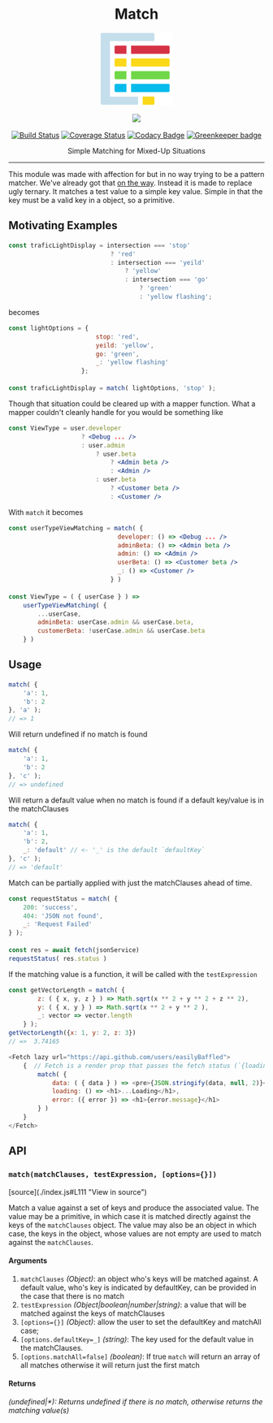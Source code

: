 <h1 align="center" style="border-bottom: none;">
  Match
</h1>
<p align="center">
    <img alt="match-by" src="media/match-by.svg" width="144">
</p>
<p align="center">
<a href="https://nodei.co/npm/match-by/"><img src="https://nodei.co/npm/match-by.png"></a>
</p>
<p align="center">
<a href="https://travis-ci.org/easilyBaffled/match" rel="nofollow"><img src="https://camo.githubusercontent.com/fe9557a560551194c9e600170899447032f1eeb2/68747470733a2f2f7472617669732d63692e6f72672f656173696c79426166666c65642f6d617463682e7376673f6272616e63683d6d6173746572" alt="Build Status" data-canonical-src="https://travis-ci.org/easilyBaffled/match.svg?branch=master" style="max-width:100%;"></a>
<a href="https://coveralls.io/github/easilyBaffled/match?branch=master" rel="nofollow"><img src="https://camo.githubusercontent.com/4367e6f47be2033e9fdbb1819429a3befbbdfffc/68747470733a2f2f636f766572616c6c732e696f2f7265706f732f6769746875622f656173696c79426166666c65642f6d617463682f62616467652e7376673f6272616e63683d6d6173746572" alt="Coverage Status" data-canonical-src="https://coveralls.io/repos/github/easilyBaffled/match/badge.svg?branch=master" style="max-width:100%;"></a>
<a href="https://www.codacy.com/app/easilyBaffled/match?utm_source=github.com&amp;utm_medium=referral&amp;utm_content=easilyBaffled/match&amp;utm_campaign=Badge_Grade" rel="nofollow"><img src="https://camo.githubusercontent.com/5e4eddac9d31ae942dc3aeb686b705852b5bbbc4/68747470733a2f2f6170692e636f646163792e636f6d2f70726f6a6563742f62616467652f47726164652f3765643432336333343938313432376139653664356362366439646662623937" alt="Codacy Badge" data-canonical-src="https://api.codacy.com/project/badge/Grade/7ed423c34981427a9e6d5cb6d9dfbb97" style="max-width:100%;"></a>
<a href="https://greenkeeper.io/" rel="nofollow"><img src="https://camo.githubusercontent.com/3fe5f96510bebfa5fc2adcfe114036d30ef2e3df/68747470733a2f2f6261646765732e677265656e6b65657065722e696f2f656173696c79426166666c65642f6d617463682e737667" alt="Greenkeeper badge" data-canonical-src="https://badges.greenkeeper.io/easilyBaffled/match.svg" style="max-width:100%;"></a>
</p>

<p align="center">
  Simple Matching for Mixed-Up Situations
</p>

---

This module was made with affection for but in no way trying to be a pattern matcher. We've already got that [on the way](https://github.com/tc39/proposal-pattern-matching). Instead it is made to replace ugly ternary.
It matches a test value to a simple key value. Simple in that the key must be a valid key in a object, so a primitive.


## Motivating Examples 
```javascript
const traficLightDisplay = intersection === 'stop'
							? 'red'
							: intersection === 'yeild'
								? 'yellow'
								: intersection === 'go'
									? 'green'
									: 'yellow flashing';
```
becomes 
```javascript
const lightOptions = {
						stop: 'red',
						yeild: 'yellow',
						go: 'green',
						_: 'yellow flashing'
					};

const traficLightDisplay = match( lightOptions, 'stop' );
```
Though that situation could be cleared up with a mapper function. What a mapper couldn't cleanly handle for you would be something like 

```jsx
const ViewType = user.developer 
                    ? <Debug ... />
                    : user.admin
                        ? user.beta 
                            ? <Admin beta />
                            : <Admin />
                        : user.beta
                            ? <Customer beta />
                            : <Customer />
```
With `match` it becomes

```jsx
const userTypeViewMatching = match( {
							  developer: () => <Debug ... />
							  adminBeta: () => <Admin beta />
							  admin: () => <Admin />
							  userBeta: () => <Customer beta />
							  _: () => <Customer />
							} )

const ViewType = ( { userCase } ) => 
    userTypeViewMatching( { 
    	...userCase, 
    	adminBeta: userCase.admin && userCase.beta, 
    	customerBeta: !userCase.admin && userCase.beta 
	} )    
```


## Usage
```js
match( {
	'a': 1,
	'b': 2
}, 'a' );
// => 1
```

Will return undefined if no match is found
```javascript
match( {
	'a': 1,
	'b': 2
}, 'c' );
// => undefined 
```

Will return a default value when no match is found if a default key/value is in the matchClauses
```javascript
match( {
	'a': 1,
	'b': 2,
	_: 'default' // <- '_' is the default `defaultKey`
}, 'c' );
// => 'default' 
```


Match can be partially applied with just the matchClauses ahead of time.
```js
const requestStatus = match( {
	200: 'success',
	404: 'JSON not found',
	_: 'Request Failed'
} );

const res = await fetch(jsonService)
requestStatus( res.status )
```


If the matching value is a function, it will be called with the `testExpression`
```javascript
const getVectorLength = match( {
		z: ( { x, y, z } ) => Math.sqrt(x ** 2 + y ** 2 + z ** 2),
		y: ( { x, y } ) => Math.sqrt(x ** 2 + y ** 2 ),
		_: vector => vector.length
	} );
getVectorLength({x: 1, y: 2, z: 3})
// =>  3.74165
```


```javascript
<Fetch lazy url="https://api.github.com/users/easilyBaffled">
	{  // Fetch is a render prop that passes the fetch status (`{loading, data, error}`) to its child
		match( {
			data: ( { data } ) => <pre>{JSON.stringify(data, null, 2)}</pre>
			loading: () => <h1>...Loading</h1>,
			error: ({ error }) => <h1>{error.message}</h1>
		} )
	}
</Fetch>
```

## API 

<h3><code>match(matchClauses, testExpression, [options={}])</code></h3>
[source](./index.js#L111 "View in source")

Match a value against a set of keys and produce the associated value.
The value may be a primitive, in which case it is matched directly against the keys of the `matchClauses` object.
The value may also be an object in which case, the keys in the object, whose values are not empty are used to match against the `matchClauses`.

#### Arguments
1. `matchClauses` *(Object)*: an object who's keys will be matched against. A default value, who's key is indicated by defaultKey, can be provided in the case that there is no match
2. `testExpression` *(Object|boolean|number|string)*: a value that will be matched against the keys of matchClauses
3. `[options={}]` *(Object)*: allow the user to set the defaultKey and matchAll case;
4. `[options.defaultKey=_]` *(string)*: The key used for the default value in the matchClauses.
5. `[options.matchAll=false]` *(boolean)*: If true `match` will return an array of all matches otherwise it will return just the first match

#### Returns
*(undefined|&#42;): Returns undefined if there is no match, otherwise returns the matching value(s)*
